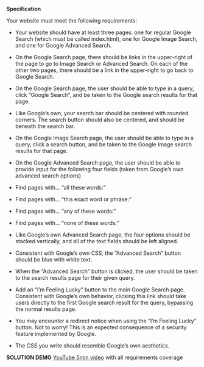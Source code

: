 **Specification**

Your website must meet the following requirements:

 - Your website should have at least three pages: one for regular Google Search (which must be called index.html), one for Google Image Search, and one for Google Advanced Search.
 - On the Google Search page, there should be links in the upper-right of the page to go to Image Search or Advanced Search. On each of the other two pages, there should be a link in the upper-right to go back to Google Search.

 - On the Google Search page, the user should be able to type in a query, click “Google Search”, and be taken to the Google search results for that page.
 - Like Google’s own, your search bar should be centered with rounded corners. The search button should also be centered, and should be beneath the search bar.

 - On the Google Image Search page, the user should be able to type in a query, click a search button, and be taken to the Google Image search results for that page.

 - On the Google Advanced Search page, the user should be able to provide input for the following four fields (taken from Google’s own advanced search options)

 - Find pages with… “all these words:”
 - Find pages with… “this exact word or phrase:”
 - Find pages with… “any of these words:”
 - Find pages with… “none of these words:”

 - Like Google’s own Advanced Search page, the four options should be stacked vertically, and all of the text fields should be left aligned.
 - Consistent with Google’s own CSS, the “Advanced Search” button should be blue with white text.
 - When the “Advanced Search” button is clicked, the user should be taken to the search results page for their given query.

 - Add an “I’m Feeling Lucky” button to the main Google Search page. Consistent with Google’s own behavior, clicking this link should take users directly to the first Google search result for the query, bypassing the normal results page.
 - You may encounter a redirect notice when using the “I’m Feeling Lucky” button. Not to worry! This is an expected consequence of a security feature implemented by Google.

 - The CSS you write should resemble Google’s own aesthetics.


**SOLUTION DEMO** [YouTube 5min video](https://youtu.be/AwAELsIxvUM) with all requirements coverage 
